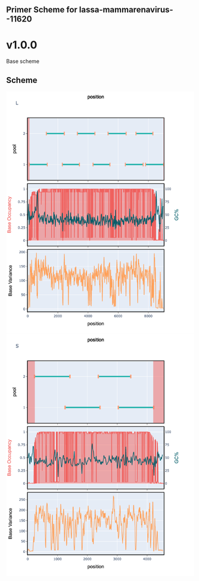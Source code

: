 ## Primer Scheme for lassa-mammarenavirus--11620

# v1.0.0

Base scheme

## Scheme

![Alt text](https://github.com/quick-lab/lassa-mammarenavirus--11620/blob/main/1200/v1.0.0/L.png "Scheme for L segment")
![Alt text](https://github.com/quick-lab/lassa-mammarenavirus--11620/blob/main/1200/v1.0.0/S.png "Scheme for S segment")
